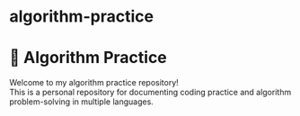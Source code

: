 # algorithm-practice

# 🧠 Algorithm Practice

Welcome to my algorithm practice repository!  
This is a personal repository for documenting coding practice and algorithm problem-solving in multiple languages.
